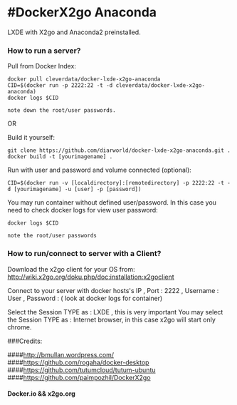
#DockerX2go Anaconda
==========

LXDE with X2go and Anaconda2 preinstalled.


### How to run a server?

Pull from Docker Index:

```
docker pull cleverdata/docker-lxde-x2go-anaconda
CID=$(docker run -p 2222:22 -t -d cleverdata/docker-lxde-x2go-anaconda)
docker logs $CID

note down the root/user passwords.
```

OR

Build it yourself:

```
git clone https://github.com/diarworld/docker-lxde-x2go-anaconda.git .
docker build -t [yourimagename] .

```

Run with user and password and volume connected (optional):

```
CID=$(docker run -v [localdirectory]:[remotedirectory] -p 2222:22 -t -d [yourimagename] -u [user] -p [password])

```

You may run container without defined user/password. In this case you need to check docker logs for view user password:

```
docker logs $CID

note the root/user passwords
```

### How to run/connect to server with a Client?

Download the x2go client for your OS from:
http://wiki.x2go.org/doku.php/doc:installation:x2goclient

Connect to your server with docker hosts's IP , Port : 2222 , Username : User , Password : ( look at docker logs for container)

Select the Session TYPE as : LXDE , this is very important
You may select the Session TYPE as : Internet browser, in this case x2go will start only chrome.

###Credits:

####http://bmullan.wordpress.com/
####https://github.com/rogaha/docker-desktop
####https://github.com/tutumcloud/tutum-ubuntu
####https://github.com/paimpozhil/DockerX2go

#### Docker.io && x2go.org
